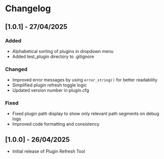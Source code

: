 # Changelog

## [1.0.1] - 27/04/2025

### Added
- Alphabetical sorting of plugins in dropdown menu
- Added test_plugin directory to .gitignore

### Changed
- Improved error messages by using `error_string()` for better readability
- Simplified plugin refresh toggle logic
- Updated version number in plugin.cfg

### Fixed
- Fixed plugin path display to show only relevant path segments on debug logs
- Improved code formatting and consistency

## [1.0.0] - 26/04/2025
- Initial release of Plugin Refresh Tool